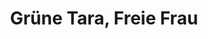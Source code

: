 ---
layout: SeminarLayout
title: 'Grüne Tara, Freie Frau'
startDate: '27.12.2020'
endDate: '05.01.2021'
descriptionShort: 'Die Praxis der Grünen Tara wird eröffnet einen direkten Zugang zur offenen, klaren und feinfühligen Tiefenstruktur des Geistes, zu unserer angeborenen Weisheit, Liebesfähigkeit und Kraft.'
description: 'Stille Meditation im Sitzen und Gehen, Rezitationen, Vorträge und angeleitete Meditationen sowie ein aufgelockerter Tagesablauf mit individuellen Praxisphasen, Gruppen- und Einzelgesprächen fördern ein kluges und liebevolles Umgehen mit eingefahrenen Mustern. Für Frauen, die mit der Praxis vertraut sind, sie vertiefen wollen und Freude am Singen und Rezitieren haben. Ein Highlight dieses Kurses ist die gemeinsame Tara-Nacht zu Silvester. 
Voraussetzung sind zwei Tara-Wochen, davon eine bei Sylvia Wetzel und regelmässige Tara-Praxis.
Bei Fragen zu den Kursen mit Sylvia Wetzel richten Sie sich bitte an: Nives Bercht,Tel.030-6181214, E-Mail: info@sylvia-wetzel'
honorar: 'auf freiwilliger Basis (Dana), Empfehlung 180 - 350 €'
kursgebuehr: '120 €'
unterkunft: '360 €, Aufpreis bei Einzelzimmer'
dozentenbeschreibung: '**Sylvia Wetzel** (geb. 1949), Publizistin und buddhistische Meditationslehrerin, befasst sich seit 1968 mit psychologischen und politischen Wegen zur Befreiung und seit 1977 mit dem Buddhismus. Ausbildung in der tibetischen Tradition (Thubten Yeshe, Zopa Rinpoche, Geshe Tegchok, Ann McNeil und Rigdzin Shikpo) und zwei Jahre Praxis als Nonne. Wichtige Impulse kommen aus dem Rinzai-Zen (Gesshin Prabhasa Dharma Roshi und Ama Samy), aus dem Theravada (Ayya Khema), dem Tara-Rokpa-Prozess (Akong Rinpoche, Edie Irwin) und aus der Arbeit in buddhistischen Gemeinschaften, im Dachverband DBU und bei der Zeitschrift Lotusblätter (heute Buddhismus Aktuell). Sylvia Wetzel unterrichtet seit 1986 Entspannung, Meditation und Buddhismus. Mit ihrer Art der Reflexion von kulturellen Bedingungen und Geschlechterrollen ist sie eine Pionierin des Buddhismus im Westen.'
website: 'Sylvia Wetzel'
websiteUrl: 'http://www.sylvia-wetzel.de'
performers: 'Sylvia Wetzel, Lehr-Assistenz: Christine Kalkowski'
header-title: false
---